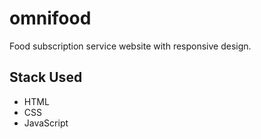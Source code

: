 # omnifood
Food subscription service website with responsive design.

## Stack Used
* HTML
* CSS
* JavaScript
